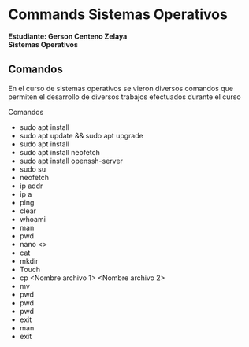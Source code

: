# Commands Sistemas Operativos
**Estudiante: Gerson Centeno Zelaya <br />
Sistemas Operativos**

## Comandos

En el curso de sistemas operativos se vieron diversos comandos que permiten el desarrollo de diversos trabajos efectuados durante el curso

Comandos <br />

* sudo apt install
* sudo apt update && sudo apt upgrade
* sudo apt install 
* sudo apt install neofetch
* sudo apt install openssh-server
* sudo su
* neofetch
* ip addr
* ip a
* ping <direccion ip>
* clear
* whoami
* man
* pwd
* nano <<Nomombre archivo>> 
* cat <Nombre archivo>
* mkdir <Nombre archivo>
* Touch <Nombre archivo>
* cp <Nombre archivo 1> <Nombre archivo 2>
* mv <Nombre archivo> <directorio> 
* pwd
* pwd
* pwd 
* exit
* man
* exit
